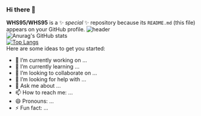 ### Hi there 👋


**WHS95/WHS95** is a ✨ _special_ ✨ repository because its `README.md` (this file) appears on your GitHub profile.
![header](https://capsule-render.vercel.app/api?type=transparent&color=auto&height=300&section=header&text=capsule%20render&fontSize=90)  
![Anurag's GitHub stats](https://github-readme-stats.vercel.app/api?username=WHS95&show_icons=true&theme=dark)  
[![Top Langs](https://github-readme-stats.vercel.app/api/top-langs/?username=WHS95&layout=compact)](https://github.com/WHS95/github-readme-stats)  
Here are some ideas to get you started:

- 🔭 I’m currently working on ...
- 🌱 I’m currently learning ...
- 👯 I’m looking to collaborate on ...
- 🤔 I’m looking for help with ...
- 💬 Ask me about ...
- 📫 How to reach me: ...
- 😄 Pronouns: ...
- ⚡ Fun fact: ...

